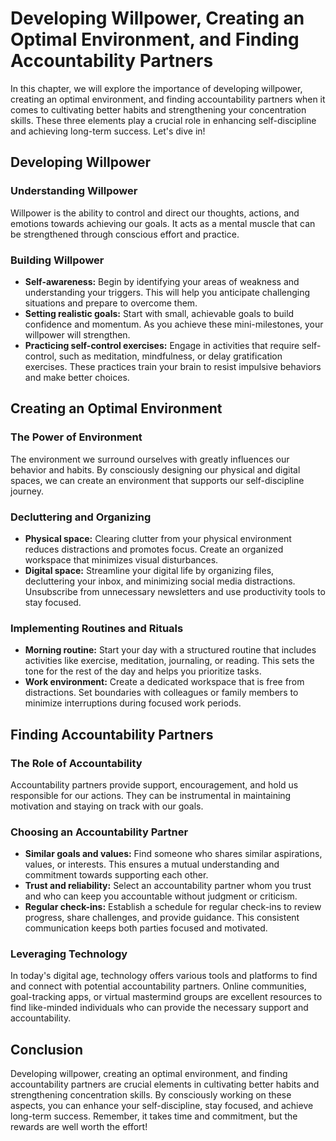Developing Willpower, Creating an Optimal Environment, and Finding Accountability Partners
===================================================================================================



In this chapter, we will explore the importance of developing willpower, creating an optimal environment, and finding accountability partners when it comes to cultivating better habits and strengthening your concentration skills. These three elements play a crucial role in enhancing self-discipline and achieving long-term success. Let's dive in!

Developing Willpower
-------------------------------

### Understanding Willpower

Willpower is the ability to control and direct our thoughts, actions, and emotions towards achieving our goals. It acts as a mental muscle that can be strengthened through conscious effort and practice.

### Building Willpower

* **Self-awareness:** Begin by identifying your areas of weakness and understanding your triggers. This will help you anticipate challenging situations and prepare to overcome them.
* **Setting realistic goals:** Start with small, achievable goals to build confidence and momentum. As you achieve these mini-milestones, your willpower will strengthen.
* **Practicing self-control exercises:** Engage in activities that require self-control, such as meditation, mindfulness, or delay gratification exercises. These practices train your brain to resist impulsive behaviors and make better choices.

Creating an Optimal Environment
------------------------------------------

### The Power of Environment

The environment we surround ourselves with greatly influences our behavior and habits. By consciously designing our physical and digital spaces, we can create an environment that supports our self-discipline journey.

### Decluttering and Organizing

* **Physical space:** Clearing clutter from your physical environment reduces distractions and promotes focus. Create an organized workspace that minimizes visual disturbances.
* **Digital space:** Streamline your digital life by organizing files, decluttering your inbox, and minimizing social media distractions. Unsubscribe from unnecessary newsletters and use productivity tools to stay focused.

### Implementing Routines and Rituals

* **Morning routine:** Start your day with a structured routine that includes activities like exercise, meditation, journaling, or reading. This sets the tone for the rest of the day and helps you prioritize tasks.
* **Work environment:** Create a dedicated workspace that is free from distractions. Set boundaries with colleagues or family members to minimize interruptions during focused work periods.

Finding Accountability Partners
------------------------------------------

### The Role of Accountability

Accountability partners provide support, encouragement, and hold us responsible for our actions. They can be instrumental in maintaining motivation and staying on track with our goals.

### Choosing an Accountability Partner

* **Similar goals and values:** Find someone who shares similar aspirations, values, or interests. This ensures a mutual understanding and commitment towards supporting each other.
* **Trust and reliability:** Select an accountability partner whom you trust and who can keep you accountable without judgment or criticism.
* **Regular check-ins:** Establish a schedule for regular check-ins to review progress, share challenges, and provide guidance. This consistent communication keeps both parties focused and motivated.

### Leveraging Technology

In today's digital age, technology offers various tools and platforms to find and connect with potential accountability partners. Online communities, goal-tracking apps, or virtual mastermind groups are excellent resources to find like-minded individuals who can provide the necessary support and accountability.

Conclusion
----------

Developing willpower, creating an optimal environment, and finding accountability partners are crucial elements in cultivating better habits and strengthening concentration skills. By consciously working on these aspects, you can enhance your self-discipline, stay focused, and achieve long-term success. Remember, it takes time and commitment, but the rewards are well worth the effort!
